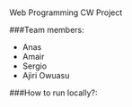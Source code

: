 # 
Web Programming CW Project 

###Team members:
- Anas 
- Amair
- Sergio
- Ajiri Owuasu

###How to run locally?:

